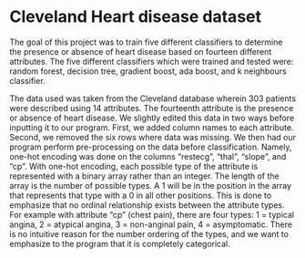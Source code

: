 # Cleveland Heart disease dataset

The goal of this project was to train five different classifiers to determine the presence or absence of heart disease based on fourteen different attributes. The five different classifiers which were trained and tested were: random forest, decision tree, gradient boost, ada boost, and k neighbours classifier.

The data used was taken from the Cleveland database wherein 303 patients were described using 14 attributes. The fourteenth attribute is the presence or absence of heart disease. We slightly edited this data in two ways before inputting it to our program. First, we added column names to each attribute. Second, we removed the six rows where data was missing. We then had our program perform pre-processing on the data before classification. Namely, one-hot encoding was done on the columns “restecg”, “thal”, “slope”, and “cp”. With one-hot encoding, each possible type of the attribute is represented with a binary array rather than an integer. The length of the array is the number of possible types. A 1 will be in the position in the array that represents that type with a 0 in all other positions. This is done to emphasize that no ordinal relationship exists between the attribute types. For example with attribute “cp” (chest pain), there are four types: 1 = typical angina, 2 = atypical angina, 3 = non-anginal pain, 4 = asymptomatic. There is no intuitive reason for the number ordering of the types, and we want to emphasize to the program that it is completely categorical.
